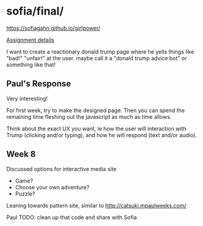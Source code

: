 # sofia/final/

https://sofiagahn.github.io/girlpower/

[Assignment details](/homework/final)

I want to create a reactionary donald trump page where he yells things like "bad!" "unfair!" at the user. maybe call it a "donald trump advice bot" or something like that!

## Paul's Response

Very interesting!

For first week, try to make the designed page. Then you can spend the remaining time fleshing out the javascript as much as time allows.

Think about the exact UX you want, ie how the user will interaction with Trump (clicking and/or typing), and how he will respond (text and/or audio).

## Week 8

Discussed options for interactive media site

- Game?
- Choose your own adventure?
- Puzzle?

Leaning towards pattern site, similar to http://catsuki.mpaulweeks.com/

Paul TODO: clean up that code and share with Sofia
